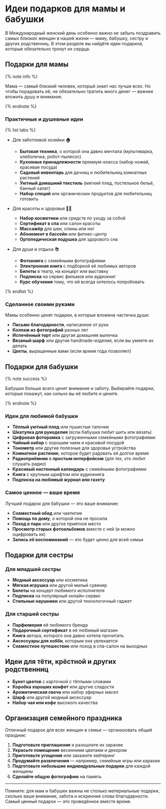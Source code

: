 # Идеи подарков для мамы и бабушки

В Международный женский день особенно важно не забыть поздравить самых близких женщин в нашей жизни — маму, бабушку, сестру и других родственниц. В этом разделе вы найдёте идеи подарков, которые обязательно тронут их сердца.

## Подарки для мамы

{% note info %}

Мама — самый близкий человек, который знает нас лучше всех. Но чтобы порадовать её, не обязательно тратить много денег — важнее вложить душу и внимание.

{% endnote %}

### Практичные и душевные идеи

{% list tabs %}

- Для заботливой хозяйки 🏠

  - **Бытовая техника**, о которой она давно мечтала (мультиварка, хлебопечка, робот-пылесос)
  - **Кухонные принадлежности** премиум-класса (набор ножей, красивая посуда)
  - **Садовый инвентарь** для дачниц и любительниц комнатных растений
  - **Уютный домашний текстиль** (мягкий плед, постельное бельё, банный халат)
  - **Набор специй** или органических продуктов для любительниц готовить

- Для красоты и здоровья 💆‍♀️

  - **Набор косметики** или средств по уходу за собой
  - **Сертификат в спа** или салон красоты
  - **Массажёр** для шеи, спины или ног
  - **Абонемент в бассейн** или фитнес-центр
  - **Ортопедическая подушка** для здорового сна

- Для души и отдыха 📚

  - **Фотокнига** с семейными фотографиями
  - **Электронная книга** с подборкой её любимых авторов
  - **Билеты** в театр, на концерт или выставку
  - **Подписка** на сервис фильмов или аудиокниг
  - **Курс обучения** тому, что ей всегда хотелось попробовать

{% endlist %}

### Сделанное своими руками

Мамы особенно ценят подарки, в которые вложена частичка души:

- **Письмо благодарности**, написанное от руки
- **Коллаж из фотографий** разных лет
- **Испечённый торт** или другая домашняя выпечка
- **Вязаный шарф** или другие handmade-изделия, если вы умеете их делать
- **Цветы**, выращенные вами (если время года позволяет)

## Подарки для бабушки

{% note success %}

Бабушки больше всего ценят внимание и заботу. Выбирайте подарки, которые покажут, как сильно вы её любите и цените.

{% endnote %}

### Идеи для любимой бабушки

- **Тёплый уютный плед** или пушистые тапочки
- **Шкатулка для рукоделия** (если бабушка любит шить или вязать)
- **Цифровая фоторамка** с загруженными семейными фотографиями
- **Чайный набор** с хорошим чаем и красивой посудой
- **Тонометр** или другие полезные для здоровья устройства
- **Комнатное растение**, которое будет радовать её долгое время
- **Радиоприёмник с простым интерфейсом** (для тех, кто любит слушать радио)
- **Красивый настенный календарь** с семейными фотографиями
- **Книга** с крупным шрифтом или аудиокнига
- **Подписка на любимый журнал или газету**

### Самое ценное — ваше время

Лучший подарок для бабушки — это ваше внимание:

- **Совместный обед** или чаепитие
- **Помощь по дому**, о которой она не просила
- **Поход в парк** или другое приятное место
- **Просмотр старых фотоальбомов** вместе с ней (и можно оцифровать их)
- **Запись её воспоминаний** — это будет ценно для всей семьи

## Подарки для сестры

### Для младшей сестры

- **Модный аксессуар** или косметика
- **Мягкая игрушка** или другой милый сувенир
- **Билеты** на концерт любимого исполнителя
- **Подписка** на популярный онлайн-сервис
- **Стильные наушники** или другой технологичный гаджет

### Для старшей сестры

- **Парфюмерия** её любимого бренда
- **Подарочный сертификат** в её любимый магазин
- **Книга** автора, которого она давно хотела прочитать
- **Аксессуары для хобби**, которым она увлекается
- **Совместное путешествие** или поход в спа-салон на выходных

## Идеи для тёти, крёстной и других родственниц

- **Букет цветов** с карточкой с тёплыми словами
- **Коробка хороших конфет** или другие сладости
- **Ароматическая свеча** или набор эфирных масел
- **Шарф** или другой модный аксессуар
- **Набор чая или кофе** высокого качества

## Организация семейного праздника

Отличный подарок для всех женщин в семье — организовать общий праздник:

1. **Подготовьте приглашения** и разошлите их заранее
2. **Украсьте помещение** весенними цветами и декором
3. **Приготовьте угощения** или закажите кейтеринг
4. **Продумайте развлечения** — например, семейные игры или караоке
5. **Подготовьте небольшие индивидуальные подарки** для каждой женщины
6. **Сделайте общую фотографию** на память

---

Помните: для мам и бабушек важны не столько материальные подарки, сколько ваше внимание, забота и искренние слова благодарности. Самый ценный подарок — это проведённое вместе время. 